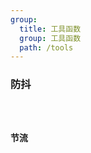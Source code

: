```yaml
---
group:
  title: 工具函数
  group: 工具函数
  path: /tools
---
```


### 防抖

<code src="./debounce.tsx" />

### 节流

<code src="./throttle.tsx" />
